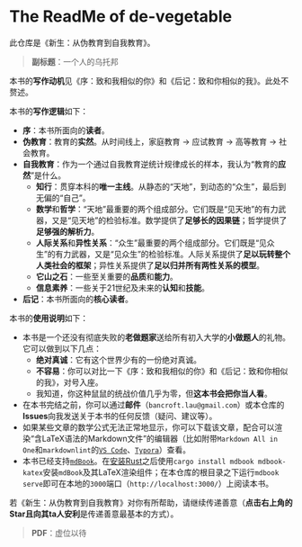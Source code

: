 # The ReadMe of de-vegetable

此仓库是《新生：从伪教育到自我教育》。

> **副标题**：一个人的乌托邦

本书的**写作动机**见《序：致和我相似的你》和《后记：致和你相似的我》。此处不赘述。

本书的**写作逻辑**如下：

- **序**：本书所面向的**读者**。
- **伪教育**：教育的**实然**。从时间线上，家庭教育 → 应试教育 → 高等教育 → 社会教育。
- **自我教育**：作为一个通过自我教育逆统计规律成长的样本，我认为“教育的**应然**”是什么。
  - **知行**：贯穿本科的**唯一主线**。从静态的“天地”，到动态的“众生”，最后到无偏的“自己”。
  - **数学**和**哲学**：“天地”最重要的两个组成部分。它们既是“见天地”的有力武器，又是“见天地”的检验标准。数学提供了**足够长的因果链**；哲学提供了**足够强的解析力**。
  - **人际关系**和**异性关系**：“众生”最重要的两个组成部分。它们既是“见众生”的有力武器，又是“见众生”的检验标准。人际关系提供了**足以玩转整个人类社会的框架**；异性关系提供了**足以归并所有两性关系的模型**。
  - **它山之石**：一些至关重要的**品质**和**能力**。
  - **信息素养**：一些关于21世纪及未来的**认知**和**技能**。
- **后记**：本书所面向的**核心读者**。

本书的**使用说明**如下：

- 本书是一个还没有彻底失败的**老做题家**送给所有初入大学的**小做题人**的礼物。它可以做到以下几点：
  - **绝对真诚**：它有这个世界少有的一份绝对真诚。
  - **不容易**：你可以对比一下《序：致和我相似的你》和《后记：致和你相似的我》，对号入座。
  - 我知道，你这种鼠鼠的统战价值几乎为零，但**这本书会把你当人看**。
- 在本书完结之前，你可以通过**邮件**（`bancroft.lau@gmail.com`）或本仓库的**Issues**向我发送关于本书的任何反馈（疑问、建议等）。
- 如果某些文章的数学公式无法正常地显示，你可以下载该文章，配合可以渲染“含LaTeX语法的Markdown文件”的编辑器（比如附带`Markdown All in One`和`markdownlint`的[`VS Code`](https://code.visualstudio.com/)、[`Typora`](https://typora.io/)）查看。
- 本书已经支持[`mdBook`](https://rust-lang.github.io/mdBook/)。在[安装Rust](https://www.rust-lang.org/tools/install)之后使用`cargo install mdbook mdbook-katex`安装`mdBook`及其LaTeX渲染组件；在本仓库的根目录之下运行`mdbook serve`即可在本地的`3000`端口（`http://localhost:3000/`）上阅读本书。

若《新生：从伪教育到自我教育》对你有所帮助，请继续传递善意（**点击右上角的Star且向其ta人安利**是传递善意最基本的方式）。

> **PDF**：虚位以待
